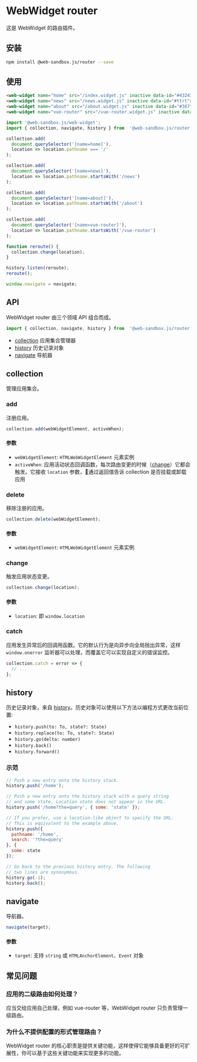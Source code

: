 # WebWidget router

这是 WebWidget 的路由插件。

## 安装

```bash
npm install @web-sandbox.js/router --save
```

## 使用

```html
<web-widget name="home" src="/index.widget.js" inactive data-id="#43243242"></web-widget>
<web-widget name="news" src="/news.widget.js" inactive data-id="#ttrt"></web-widget>
<web-widget name="about" src="/about.widget.js" inactive data-id="#367" data-about="一个演示"></web-widget>
<web-widget name="vue-router" src="/vue-router.widget.js" inactive data-id="#367" data-vue="vue-router demo"></web-widget>
```

```js
import '@web-sandbox.js/web-widget';
import { collection, navigate, history } from  '@web-sandbox.js/router';

collection.add(
  document.querySelector('[name=home]'),
  location => location.pathname === '/'
);

collection.add(
  document.querySelector('[name=news]'),
  location => location.pathname.startsWith('/news')
);

collection.add(
  document.querySelector('[name=about]'),
  location => location.pathname.startsWith('/about')
);

collection.add(
  document.querySelector('[name=vue-router]'),
  location => location.pathname.startsWith('/vue-router')
);

function reroute() {
  collection.change(location);
}

history.listen(reroute);
reroute();

window.navigate = navigate;
```

## API

WebWidget router 由三个领域 API 组合而成。

```js
import { collection, navigate, history } from  '@web-sandbox.js/router';
```

* [collection](#collection) 应用集合管理器
* [history](#history) 历史记录对象
* [navigate](#navigate) 导航器

## collection

管理应用集合。

### add

注册应用。

```js
collection.add(webWidgetElement, activeWhen);
```

#### 参数

* `webWidgetElement`: `HTMLWebWidgetElement` 元素实例
* `activeWhen`: 应用活动状态回调函数，每次路由变更的时候（[change](#change)）它都会触发。它接收 `location` 参数，通过返回值告诉 collection 是否挂载或卸载应用

### delete

移除注册的应用。

```js
collection.delete(webWidgetElement);
```

#### 参数

* `webWidgetElement`: `HTMLWebWidgetElement` 元素实例

### change

触发应用状态变更。

```js
collection.change(location);
```

#### 参数

* `location`: 即 `window.location`

### catch

应用发生异常后的回调用函数。它的默认行为是向异步向全局抛出异常，这样 `window.onerror` 监听器可以处理，而覆盖它可以实现自定义的错误监控。

```js
collection.catch = error => {
  // ...
};
```

## history

历史记录对象，来自 [history](https://www.npmjs.com/package/history)。历史对象可以使用以下方法以编程方式更改当前位置:

* `history.push(to: To, state?: State)`
* `history.replace(to: To, state?: State)`
* `history.go(delta: number)`
* `history.back()`
* `history.forward()`

### 示范

```js
// Push a new entry onto the history stack.
history.push('/home');

// Push a new entry onto the history stack with a query string
// and some state. Location state does not appear in the URL.
history.push('/home?the=query', { some: 'state' });

// If you prefer, use a location-like object to specify the URL.
// This is equivalent to the example above.
history.push({
  pathname: '/home',
  search: '?the=query'
}, {
  some: state
});

// Go back to the previous history entry. The following
// two lines are synonymous.
history.go(-1);
history.back();
```

## navigate

导航器。

```js
navigate(target);
```

#### 参数

* `target`: 支持 `string` 或 `HTMLAnchorElement`、`Event` 对象

## 常见问题

### 应用的二级路由如何处理？

应当交给应用自己处理，例如 vue-router 等，WebWidget router 只负责管理一级路由。

### 为什么不提供配置的形式管理路由？

WebWidget router 的核心职责是提供关键功能，这样使得它能够具备更好的可扩展性，你可以基于这些关键功能来实现更多的功能。